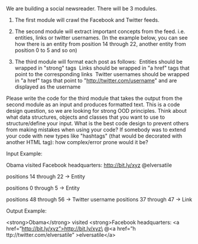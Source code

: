 We are building a social newsreader. There will be 3 modules.

1) The first module will crawl the Facebook and Twitter feeds.

2) The second module will extract important concepts from the feed. i.e. entities, links or twitter usernames. (In the example below, you can see how there is an entity from position 14 through 22, another entity from position 0 to 5 and so on)

3) The third module will format each post as follows:
­ Entities should be wrapped in "strong" tags
­ Links should be wrapped in "a href" tags that point to the corresponding links
­ Twitter usernames should be wrapped in "a href" tags that point to "http://twitter.com/username" and are displayed as the username

Please write the code for the third module that takes the output from the second module as an input and produces formatted text. This is a code design question, so we are looking for strong OOD principles. Think about what data structures, objects and classes that you want to use to structure/define your input. What is the best code design to prevent others from making mistakes when using your code? If somebody was to extend your code with new types like "hashtags" (that would be decorated with another HTML tag): how complex/error prone would it be?

Input Example:

Obama visited Facebook headquarters: http://bit.ly/xyz @elversatile

positions 14 through 22 → Entity

positions 0 through 5 → Entity

positions 48 through 56 → Twitter username positions 37 through 47 → Link

Output Example:

\<strong>Obama\</strong> visited \<strong>Facebook</strong> headquarters: \<a href=”http://bit.ly/xyz”>http://bit.ly/xyz\</a> @\<a href=”h ttp://twitter.com/elversatile” >elversatile\</a>

